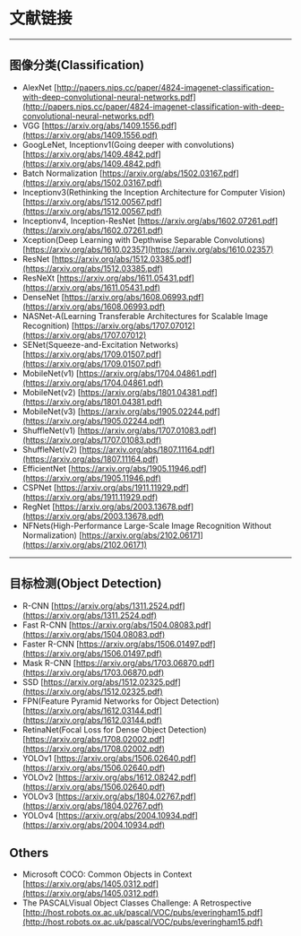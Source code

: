 # 文献链接

-----

## 图像分类(Classification)
- AlexNet [http://papers.nips.cc/paper/4824-imagenet-classification-with-deep-convolutional-neural-networks.pdf](http://papers.nips.cc/paper/4824-imagenet-classification-with-deep-convolutional-neural-networks.pdf)
- VGG [https://arxiv.org/abs/1409.1556.pdf](https://arxiv.org/abs/1409.1556.pdf)
- GoogLeNet, Inceptionv1(Going deeper with convolutions) [https://arxiv.org/abs/1409.4842.pdf](https://arxiv.org/abs/1409.4842.pdf)
- Batch Normalization [https://arxiv.org/abs/1502.03167.pdf](https://arxiv.org/abs/1502.03167.pdf)
- Inceptionv3(Rethinking the Inception Architecture for Computer Vision) [https://arxiv.org/abs/1512.00567.pdf](https://arxiv.org/abs/1512.00567.pdf)
- Inceptionv4, Inception-ResNet [https://arxiv.org/abs/1602.07261.pdf](https://arxiv.org/abs/1602.07261.pdf)
- Xception(Deep Learning with Depthwise Separable Convolutions) [https://arxiv.org/abs/1610.02357](https://arxiv.org/abs/1610.02357)
- ResNet [https://arxiv.org/abs/1512.03385.pdf](https://arxiv.org/abs/1512.03385.pdf)
- ResNeXt [https://arxiv.org/abs/1611.05431.pdf](https://arxiv.org/abs/1611.05431.pdf)
- DenseNet [https://arxiv.org/abs/1608.06993.pdf](https://arxiv.org/abs/1608.06993.pdf)
- NASNet-A(Learning Transferable Architectures for Scalable Image Recognition) [https://arxiv.org/abs/1707.07012](https://arxiv.org/abs/1707.07012)
- SENet(Squeeze-and-Excitation Networks) [https://arxiv.org/abs/1709.01507.pdf](https://arxiv.org/abs/1709.01507.pdf)
- MobileNet(v1) [https://arxiv.org/abs/1704.04861.pdf](https://arxiv.org/abs/1704.04861.pdf)
- MobileNet(v2) [https://arxiv.org/abs/1801.04381.pdf](https://arxiv.org/abs/1801.04381.pdf)
- MobileNet(v3) [https://arxiv.org/abs/1905.02244.pdf](https://arxiv.org/abs/1905.02244.pdf)
- ShuffleNet(v1) [https://arxiv.org/abs/1707.01083.pdf](https://arxiv.org/abs/1707.01083.pdf)
- ShuffleNet(v2) [https://arxiv.org/abs/1807.11164.pdf](https://arxiv.org/abs/1807.11164.pdf)
- EfficientNet [https://arxiv.org/abs/1905.11946.pdf](https://arxiv.org/abs/1905.11946.pdf)
- CSPNet [https://arxiv.org/abs/1911.11929.pdf](https://arxiv.org/abs/1911.11929.pdf)
- RegNet [https://arxiv.org/abs/2003.13678.pdf](https://arxiv.org/abs/2003.13678.pdf)
- NFNets(High-Performance Large-Scale Image Recognition Without Normalization) [https://arxiv.org/abs/2102.06171](https://arxiv.org/abs/2102.06171)
------

## 目标检测(Object Detection)
- R-CNN [https://arxiv.org/abs/1311.2524.pdf](https://arxiv.org/abs/1311.2524.pdf)
- Fast R-CNN [https://arxiv.org/abs/1504.08083.pdf](https://arxiv.org/abs/1504.08083.pdf)
- Faster R-CNN [https://arxiv.org/abs/1506.01497.pdf](https://arxiv.org/abs/1506.01497.pdf)
- Mask R-CNN [https://arxiv.org/abs/1703.06870.pdf](https://arxiv.org/abs/1703.06870.pdf)
- SSD [https://arxiv.org/abs/1512.02325.pdf](https://arxiv.org/abs/1512.02325.pdf)
- FPN(Feature Pyramid Networks for Object Detection) [https://arxiv.org/abs/1612.03144.pdf](https://arxiv.org/abs/1612.03144.pdf)
- RetinaNet(Focal Loss for Dense Object Detection) [https://arxiv.org/abs/1708.02002.pdf](https://arxiv.org/abs/1708.02002.pdf)
- YOLOv1 [https://arxiv.org/abs/1506.02640.pdf](https://arxiv.org/abs/1506.02640.pdf)
- YOLOv2 [https://arxiv.org/abs/1612.08242.pdf](https://arxiv.org/abs/1506.02640.pdf)
- YOLOv3 [https://arxiv.org/abs/1804.02767.pdf](https://arxiv.org/abs/1804.02767.pdf)
- YOLOv4 [https://arxiv.org/abs/2004.10934.pdf](https://arxiv.org/abs/2004.10934.pdf)


## Others
- Microsoft COCO: Common Objects in Context [https://arxiv.org/abs/1405.0312.pdf](https://arxiv.org/abs/1405.0312.pdf)
- The PASCALVisual Object Classes Challenge: A Retrospective [http://host.robots.ox.ac.uk/pascal/VOC/pubs/everingham15.pdf](http://host.robots.ox.ac.uk/pascal/VOC/pubs/everingham15.pdf)
